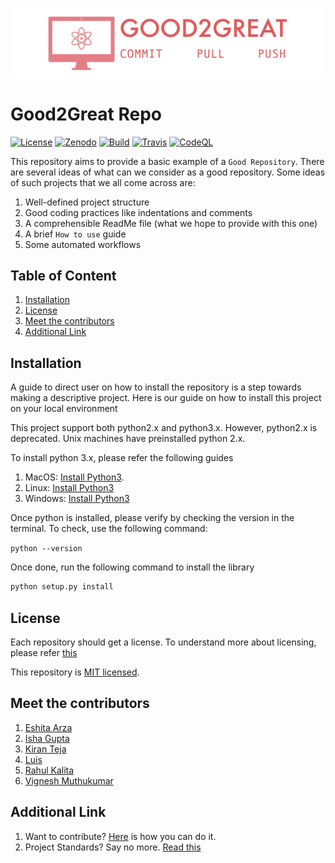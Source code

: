 <p align="center">

![Logo](images/logo.jpg)
# Good2Great Repo
</p>

<p align="center">

[comment]: <> ([![Issues]&#40;https://img.shields.io/github/issues/NCSU-Group7-SE2021/group7_hw2b&#41;]&#40;https://github.com/NCSU-Group7-SE2021/group7_hw2b/issues&#41;)
[comment]: <> ([![Forks]&#40;https://img.shields.io/github/forks/NCSU-Group7-SE2021/group7_hw2b&#41;]&#40;https://github.com/NCSU-Group7-SE2021/group7_hw2b/network/members&#41;)
[![License](https://img.shields.io/github/license/NCSU-Group7-SE2021/group7_hw2b)](https://github.com/NCSU-Group7-SE2021/group7_hw2b/blob/main/LICENSE)
[![Zenodo](https://img.shields.io/badge/DOI-10.5281%2Fzenodo.5367393-blue)](https://zenodo.org/record/5367393#.YTApFI5KhPY)
[![Build](https://github.com/NCSU-Group7-SE2021/group7_hw2b/actions/workflows/application.yml/badge.svg)](https://github.com/NCSU-Group7-SE2021/group7_hw2b/actions/workflows/application.yml)
[![Travis](https://app.travis-ci.com/NCSU-Group7-SE2021/group7_hw2b.svg?branch=main)](https://app.travis-ci.com/github/NCSU-Group7-SE2021/group7_hw2b/pull_requests)
[![CodeQL](https://github.com/NCSU-Group7-SE2021/group7_hw2b/actions/workflows/codeql-analysis.yml/badge.svg)](https://github.com/NCSU-Group7-SE2021/group7_hw2b/actions/workflows/application.yml)

[comment]: <> (![Size]&#40;https://github-size-badge.herokuapp.com/NCSU-Group7-SE2021/group7_hw2b.svg&#41;)
</p>


This repository aims to provide a basic example of a `Good Repository`. There are several ideas of what can we consider as a good repository. Some ideas of such projects that we all come across are:
1. Well-defined project structure
2. Good coding practices like indentations and comments
3. A comprehensible ReadMe file (what we hope to provide with this one)
4. A brief `How to use` guide
5. Some automated workflows

## Table of Content
1. [Installation](#installation)
2. [License](#license)
3. [Meet the contributors](#meet-the-contributors)
4. [Additional Link](#additional-link)

## Installation
A guide to direct user on how to install the repository is a step towards making a descriptive project. Here is our guide on how to install this project on your local environment

This project support both python2.x and python3.x. However, python2.x is deprecated. 
Unix machines have preinstalled python 2.x.

To install python 3.x, please refer the following guides

1. MacOS: [Install Python3](https://docs.python-guide.org/starting/install3/osx/).
2. Linux: [Install Python3](https://docs.python-guide.org/starting/install3/linux/)
3. Windows: [Install Python3](https://docs.python.org/3/using/windows.html)

Once python is installed, please verify by checking the version in the terminal. To check, use the following command:

`python --version` 

Once done, run the following command to install the library
```bash
python setup.py install
```

## License

Each repository should get a license. To understand more about licensing, please refer [this](https://docs.github.com/en/github/creating-cloning-and-archiving-repositories/creating-a-repository-on-github/licensing-a-repository)

This repository is [MIT licensed](https://github.com/NCSU-Group7-SE2021/group7_hw2b/blob/main/LICENSE).  

## Meet the contributors

1. [Eshita Arza](https://github.com/ArzaEshita)
2. [Isha Gupta](https://github.com/isha-bansal0115)
3. [Kiran Teja](https://github.com/kirantejatummuri)
4. [Luis](https://github.com/lgdeloss)
5. [Rahul Kalita](https://github.com/rahulkalita8)
6. [Vignesh Muthukumar](https://github.com/vickymhs)

## Additional Link
1. Want to contribute? [Here](CONTRIBUTING.md) is how you can do it.
2. Project Standards? Say no more. [Read this](CODE_OF_CONDUCT.md)
